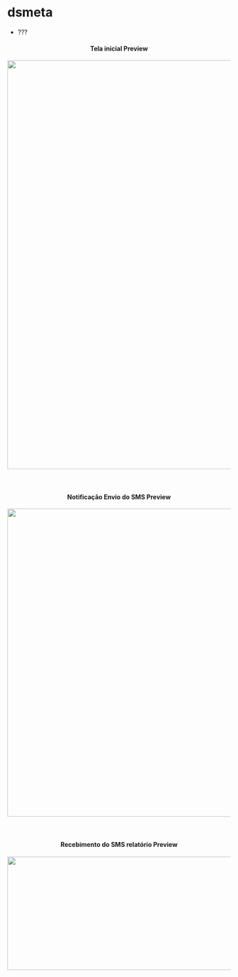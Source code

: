 # dsmeta

<ul>
<li>???</li>
</ul>


<div align="center">
  <h4>Tela inicial Preview</h4>
<img height="920" width="1400" src="https://user-images.githubusercontent.com/62127980/204379190-a2f07ada-421d-4161-ab01-843b760c68e6.png">
</div><br><br>

<div align="center">
  <h4>Notificação Envio do SMS Preview</h4>
<img height="693" width="1200" src="https://user-images.githubusercontent.com/62127980/204376825-3b506656-6b1a-423e-b988-67ead6b9275a.png">
</div><br><br>

<div align="center">
  <h4>Recebimento do SMS relatório Preview</h4>
<img height="255" width="828" src="https://user-images.githubusercontent.com/62127980/204376826-50b5d523-85e5-43d3-93da-4a776f27584a.jpg">
</div><br><br>
